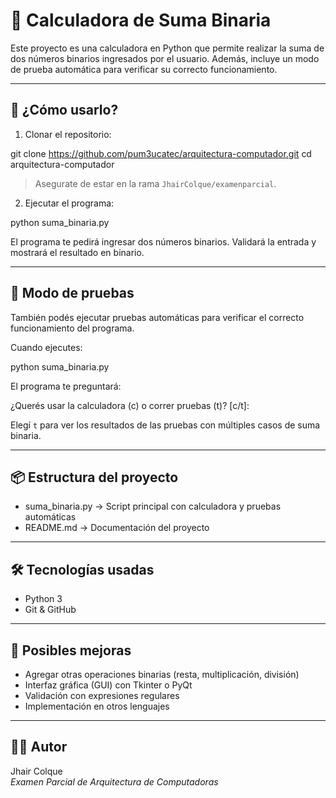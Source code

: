 # 🧮 Calculadora de Suma Binaria

Este proyecto es una calculadora en Python que permite realizar la suma de dos números binarios ingresados por el usuario. Además, incluye un modo de prueba automática para verificar su correcto funcionamiento.

---

## 🚀 ¿Cómo usarlo?

1. Clonar el repositorio:

git clone https://github.com/pum3ucatec/arquitectura-computador.git cd arquitectura-computador


> Asegurate de estar en la rama `JhairColque/examenparcial`.

2. Ejecutar el programa:

python suma_binaria.py

El programa te pedirá ingresar dos números binarios. Validará la entrada y mostrará el resultado en binario.

---

## 🧪 Modo de pruebas

También podés ejecutar pruebas automáticas para verificar el correcto funcionamiento del programa.

Cuando ejecutes:

python suma_binaria.py

El programa te preguntará:

¿Querés usar la calculadora (c) o correr pruebas (t)? [c/t]:

Elegí `t` para ver los resultados de las pruebas con múltiples casos de suma binaria.

---

## 📦 Estructura del proyecto

- suma_binaria.py     → Script principal con calculadora y pruebas automáticas  
- README.md           → Documentación del proyecto

---

## 🛠️ Tecnologías usadas

- Python 3  
- Git & GitHub

---

## 🧠 Posibles mejoras

- Agregar otras operaciones binarias (resta, multiplicación, división)  
- Interfaz gráfica (GUI) con Tkinter o PyQt  
- Validación con expresiones regulares  
- Implementación en otros lenguajes

---

## 👨‍💻 Autor

Jhair Colque  
_Examen Parcial de Arquitectura de Computadoras_
